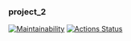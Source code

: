 ### project_2
[![Maintainability](https://api.codeclimate.com/v1/badges/d0fd4494b5dd19abdfb3/maintainability)](https://codeclimate.com/github/piafson/project_2/maintainability)
[![Actions Status](https://github.com/piafson/project_2/workflows/Build%with%Gradle/badge.svg)](https://github.com/piafson/project_2/actions)
